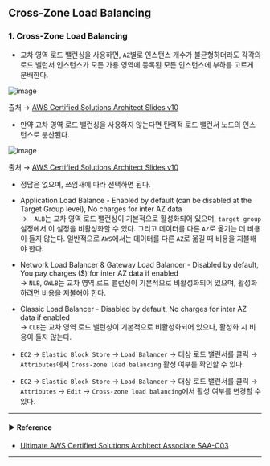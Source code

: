 ## Cross-Zone Load Balancing
### 1. Cross-Zone Load Balancing
- 교차 영역 로드 밸런싱을 사용하면, `AZ`별로 인스턴스 개수가 불균형하더라도 각각의 로드 밸런서 인스턴스가 모든 가용 영역에 등록된 모든 인스턴스에 부하를 고르게 분배한다.

![image](https://user-images.githubusercontent.com/97398071/233821505-84c4104b-d4f0-41d6-a640-0489372f2d39.png)

출처 → [AWS Certified Solutions Architect Slides v10](https://courses.datacumulus.com/downloads/certified-solutions-architect-pn9/)

- 만약 교차 영역 로드 밸런싱을 사용하지 않는다면 탄력적 로드 밸런서 노드의 인스턴스로 분산된다.

![image](https://user-images.githubusercontent.com/97398071/233821513-d7c8c271-5875-4261-be73-0d20ad91cb44.png)

출처 → [AWS Certified Solutions Architect Slides v10](https://courses.datacumulus.com/downloads/certified-solutions-architect-pn9/)

- 정답은 없으며, 쓰임새에 따라 선택하면 된다.

- Application Load Balance - Enabled by default (can be disabled at the Target Group level), No charges for inter AZ data  
→　`ALB`는 교차 영역 로드 밸런싱이 기본적으로 활성화되어 있으며, `target group` 설정에서 이 설정을 비활성화할 수 있다.
그리고 데이터를 다른 `AZ`로 옮기는 데 비용이 들지 않는다. 일반적으로 `AWS`에서는 데이터를 다른 `AZ`로 옮길 때 비용을 지불해야 한다.

- Network Load Balancer & Gateway Load Balancer - Disabled by default, You pay charges ($) for inter AZ data if enabled  
→ `NLB`, `GWLB`는 교차 영역 로드 밸런싱이 기본적으로 비활성화되어 있으며, 활성화하려면 비용을 지불해야 한다.

- Classic Load Balancer - Disabled by default, No charges for inter AZ data if enabled  
→ `CLB`는 교차 영역 로드 밸런싱이 기본적으로 비활성화되어 있으나, 활성화 시 비용이 들지 않는다.

- `EC2` → `Elastic Block Store` → `Load Balancer` → 대상 로드 밸런서를 클릭 → `Attributes`에서 `Cross-zone load balancing` 활성 여부를 확인할 수 있다.

- `EC2` → `Elastic Block Store` → `Load Balancer` → 대상 로드 밸런서를 클릭 → `Attributes` → `Edit` → `Cross-zone load balancing`에서 활성 여부를 변경할 수 있다.

---
#### ▶ Reference
- [Ultimate AWS Certified Solutions Architect Associate SAA-C03](https://www.udemy.com/course/aws-certified-solutions-architect-associate-saa-c03/)
---
